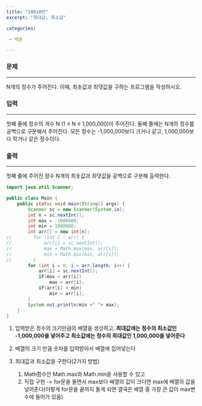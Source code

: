 ```yaml
---
title: "10818번"
excerpt: "최대값, 최소값"

categories:

 - 백준 

---
```


### 문제

---

N개의 정수가 주어진다. 이때, 최솟값과 최댓값을 구하는 프로그램을 작성하시오.



### 입력

---

첫째 줄에 정수의 개수 N (1 ≤ N ≤ 1,000,000)이 주어진다. 둘째 줄에는 N개의 정수를 공백으로 구분해서 주어진다. 모든 정수는 -1,000,000보다 크거나 같고, 1,000,000보다 작거나 같은 정수이다.



### 출력

---

첫째 줄에 주어진 정수 N개의 최솟값과 최댓값을 공백으로 구분해 출력한다.



```java
import java.util.Scanner;

public class Main {
    public static void main(String[] args) {
        Scanner sc = new Scanner(System.in);
        int n = sc.nextInt();
        int max = -1000000;
        int min = 1000000;
        int arr[] = new int[n];
//        for (int i : arr) {
//            arr[i] = sc.nextInt();
//            max = Math.max(max, arr[i]);
//            min = Math.min(min, arr[i]);
//        }
        for (int i = 0; i < arr.length; i++) {
            arr[i] = sc.nextInt();
            if(max < arr[i])
                max = arr[i];
            if(arr[i] < min)
                min = arr[i];
        }
        System.out.println(min +" "+ max);
    }
}

```

1. 입력받은 정수의 크기만큼의 배열을 생성하고, **최대값에는 정수의 최소값인 -1,000,000을 넣어주고 최소값에는 정수의 최대값인 1,000,000을 넣어준다**

2. 배열의 크기 만큼 숫자를 입력받아서 배열에 집어넣는다
3. 최대값과 최소값을 구한다(2가지 방법)
   1. Math함수인 Math.max와 Math.min을 사용할 수 있고
   2. 직접 구현 -> for문을 돌면서 max보다 배열의 값이 크다면 max에 배열의 값을 넣어준다(이렇게 for문을 끝까지 돌게 되면 결국은 배열 중 가장 큰 값이 max변수에 들어가 있음)






